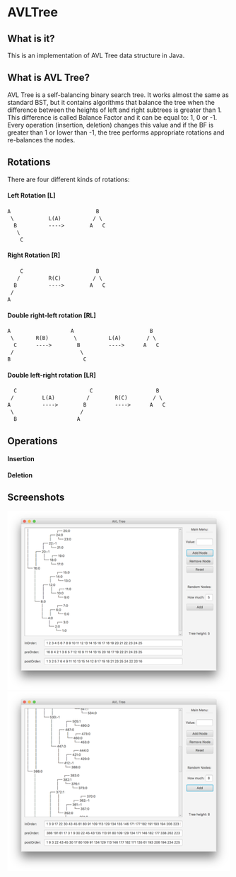 
# AVLTree

## What is it?
This is an implementation of AVL Tree data structure in Java.

## What is AVL Tree?
AVL Tree is a self-balancing binary search tree. It works almost the same as standard BST, but it contains algorithms that balance the tree when the difference between the heights of left and right subtrees is greater than 1. This difference is called Balance Factor and it can be equal to: 1, 0 or -1. Every operation (insertion, deletion) changes this value and if the BF is greater than 1 or lower than -1, the tree performs appropriate rotations and re-balances the nodes.

## Rotations
There are four different kinds of rotations:
#### Left Rotation [L]
```
A                           B
 \           L(A)          / \
  B          ---->        A   C
   \
    C
```
#### Right Rotation [R]
```
    C                       B
   /         R(C)          / \
  B          ---->        A   C
 /
A
```
#### Double right-left rotation [RL]
```
A                   A                        B
 \       R(B)        \          L(A)        / \
  C      ---->        B         ---->      A   C
 /                     \
B                       C
```
#### Double left-right rotation [LR]
```
  C                       C                    B
 /         L(A)          /        R(C)        / \
A          ---->        B         ---->      A   C
 \                     /
  B                   A
```

## Operations
#### Insertion
#### Deletion

## Screenshots
![Main Window](/screenshots/1.png)
![Main Window](/screenshots/2.png)
